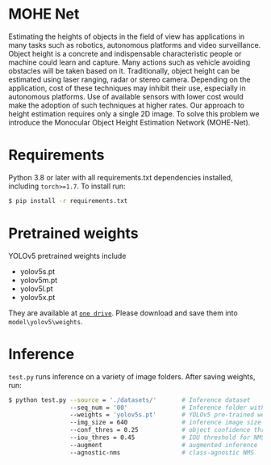 # MOHE Net
Estimating the heights of objects in the field of view has applications in many tasks such as robotics, autonomous platforms and video surveillance. Object height is a concrete and indispensable characteristic people or machine could learn and capture. Many actions such as vehicle avoiding obstacles will be taken based on it. Traditionally, object height can be estimated using laser ranging, radar or stereo camera. Depending on the application, cost of these techniques may inhibit their use, especially in autonomous platforms. Use of available sensors with lower cost would make the adoption of such techniques at higher rates. Our approach to height estimation requires only a single 2D image. To solve this problem we introduce the Monocular Object Height Estimation Network (MOHE-Net).

# Requirements
Python 3.8 or later with all requirements.txt dependencies installed, including `torch>=1.7`. To install run:
```bash
$ pip install -r requirements.txt
```

# Pretrained weights
YOLOv5 pretrained weights include
* yolov5s.pt
* yolov5m.pt
* yolov5l.pt
* yolov5x.pt

They are available at [`one drive`](https://buckeyemailosu-my.sharepoint.com/:f:/r/personal/wei_909_buckeyemail_osu_edu/Documents/YOLOv5%20Pre-trained%20Models?csf=1&web=1&e=AUQf3e). Please download and save them into `model\yolov5\weights`.


# Inference
`test.py` runs inference on a variety of image folders. After saving weights, run:
```bash
$ python test.py --source = './datasets/'       # Inference dataset
                 --seq_num = '00'               # Inference folder within source
                 --weights = 'yolov5s.pt'       # YOLOv5 pre-trained weights
                 --img_size = 640               # inference image size (pixels), 1280 for OST strategy
                 --conf_thres = 0.25            # object confidence threshold
                 --iou_thres = 0.45             # IOU threshold for NMS
                 --augment                      # augmented inference
                 --agnostic-nms                 # class-agnostic NMS
```
